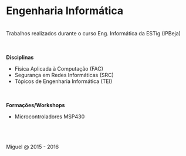 # Engenharia Informática
<br>Trabalhos realizados durante o curso Eng. Informática da ESTig (IPBeja)

<br><br>
**Disciplinas**
* Física Aplicada à Computação (FAC)
* Segurança em Redes Informáticas (SRC)
* Tópicos de Engenharia Informática (TEI)

<br><br>
**Formações/Workshops**
* Microcontroladores MSP430



<br><br><br>
Miguel @ 2015 - 2016
